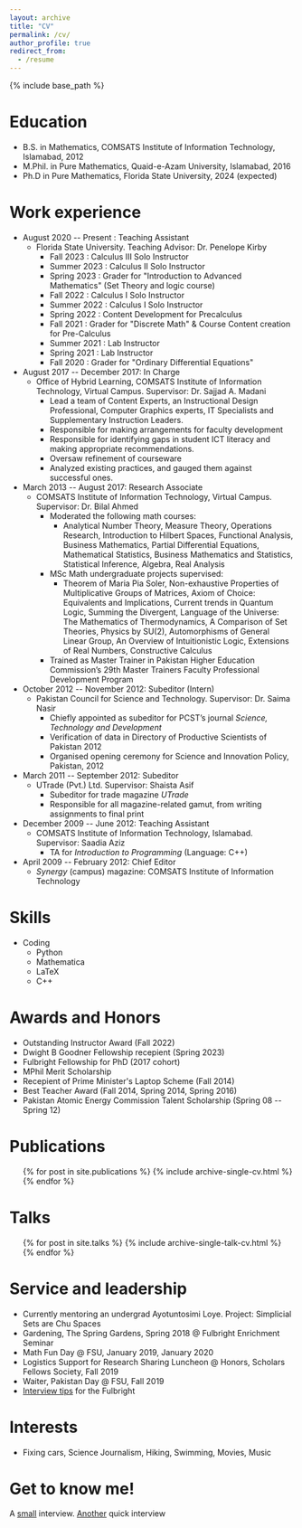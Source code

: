 ```yaml
---
layout: archive
title: "CV"
permalink: /cv/
author_profile: true
redirect_from:
  - /resume
---
```


{% include base_path %}

Education
======
* B.S.    in Mathematics, COMSATS Institute of Information Technology, Islamabad, 2012
* M.Phil. in Pure Mathematics, Quaid-e-Azam University, Islamabad, 2016
* Ph.D    in Pure Mathematics, Florida State University, 2024 (expected)

Work experience
======
* August 2020 -- Present : Teaching Assistant
  * Florida State University. Teaching Advisor: Dr. Penelope Kirby
    * Fall 2023   : Calculus III Solo Instructor
    * Summer 2023 : Calculus II Solo Instructor 
    * Spring 2023 : Grader for "Introduction to Advanced Mathematics" (Set Theory and logic course)
    * Fall 2022   : Calculus I Solo Instructor
    * Summer 2022 : Calculus I Solo Instructor
    * Spring 2022 : Content Development for Precalculus
    * Fall 2021   : Grader for "Discrete Math" & Course Content creation for Pre-Calculus
    * Summer 2021 : Lab Instructor
    * Spring 2021 : Lab Instructor
    * Fall 2020   : Grader for "Ordinary Differential Equations"
* August 2017 -- December 2017: In Charge
  * Office of Hybrid Learning, COMSATS Institute of Information Technology, Virtual Campus. Supervisor: Dr. Sajjad A. Madani
    * Lead a team of Content Experts, an Instructional Design Professional, Computer Graphics experts, IT Specialists and Supplementary Instruction Leaders.
    * Responsible for making arrangements for faculty development
    * Responsible for identifying gaps in student ICT literacy and making appropriate recommendations.
    * Oversaw refinement of courseware
    * Analyzed existing practices, and gauged them against successful ones.
* March 2013 -- August 2017: Research Associate
  * COMSATS Institute of Information Technology, Virtual Campus. Supervisor: Dr. Bilal Ahmed
    * Moderated the following math courses:
      * Analytical Number Theory, Measure Theory, Operations Research, Introduction to Hilbert Spaces, Functional Analysis, Business Mathematics, Partial Differential Equations, Mathematical Statistics, Business Mathematics and Statistics, Statistical Inference, Algebra, Real Analysis
    * MSc Math undergraduate projects supervised:
      * Theorem of Maria Pia Soler, Non-exhaustive Properties of Multiplicative Groups of Matrices, Axiom of Choice: Equivalents and Implications, Current trends in Quantum Logic, Summing the Divergent, Language of the Universe: The Mathematics of Thermodynamics, A Comparison of Set Theories, Physics by SU(2), Automorphisms of General Linear Group, An Overview of Intuitionistic Logic, Extensions of Real Numbers, Constructive Calculus
    * Trained as Master Trainer in Pakistan Higher Education Commission’s 29th Master Trainers Faculty Professional Development Program
* October 2012 -- November 2012: Subeditor (Intern)
  * Pakistan Council for Science and Technology. Supervisor: Dr. Saima Nasir
    *   Chiefly appointed as subeditor for PCST’s journal _Science, Technology and Development_
    *   Verification of data in Directory of Productive Scientists of Pakistan 2012
    *   Organised opening ceremony for Science and Innovation Policy, Pakistan, 2012
* March 2011 -- September 2012: Subeditor
  * UTrade (Pvt.) Ltd. Supervisor: Shaista Asif
    * Subeditor for trade magazine _UTrade_
    * Responsible for all magazine-related gamut, from writing assignments to final print
* December 2009 -- June 2012: Teaching Assistant
  * COMSATS Institute of Information Technology, Islamabad. Supervisor: Saadia Aziz
    * TA for _Introduction to Programming_ (Language: C++) 
* April 2009 -- February 2012: Chief Editor
  * _Synergy_ (campus) magazine: COMSATS Institute of Information Technology 
    
  
Skills
======
* Coding
  *  Python
  *  Mathematica
  *  LaTeX
  *  C++
  
Awards and Honors
======
* Outstanding Instructor Award (Fall 2022)
* Dwight B Goodner Fellowship recepient (Spring 2023)
* Fulbright Fellowship for PhD (2017 cohort)
* MPhil Merit Scholarship
* Recepient of Prime Minister's Laptop Scheme (Fall 2014)
* Best Teacher Award (Fall 2014, Spring 2014, Spring 2016)
* Pakistan Atomic Energy Commission Talent Scholarship (Spring 08 -- Spring 12)

Publications
======
  <ul>{% for post in site.publications %}
    {% include archive-single-cv.html %}
  {% endfor %}</ul>
  
Talks
======
  <ul>{% for post in site.talks %}
    {% include archive-single-talk-cv.html %}
  {% endfor %}</ul>
  
Service and leadership
======
* Currently mentoring an undergrad Ayotuntosimi Loye. Project: Simplicial Sets are Chu Spaces
* Gardening, The Spring Gardens, Spring 2018 @ Fulbright Enrichment Seminar
* Math Fun Day @ FSU, January 2019, January 2020
* Logistics Support for Research Sharing Luncheon @ Honors, Scholars Fellows Society, Fall 2019
* Waiter, Pakistan Day @ FSU, Fall 2019
* [Interview tips](https://www.youtube.com/watch?v=wMtPJpXCb-g) for the Fulbright

Interests
======
* Fixing cars, Science Journalism, Hiking, Swimming, Movies, Music

Get to know me!
======
A [small](https://fellowssociety.fsu.edu/meet-fellows/fellows-society-current-graduate-fellow-abdullah-malik) interview. [Another](https://ogfa.fsu.edu/graduate/abdullah-malik) quick interview

